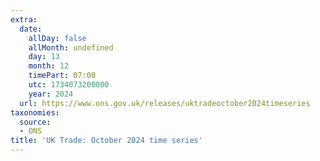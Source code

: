 ```yaml
---
extra:
  date:
    allDay: false
    allMonth: undefined
    day: 13
    month: 12
    timePart: 07:00
    utc: 1734073200000
    year: 2024
  url: https://www.ons.gov.uk/releases/uktradeoctober2024timeseries
taxonomies:
  source:
  - ONS
title: 'UK Trade: October 2024 time series'
---
```

